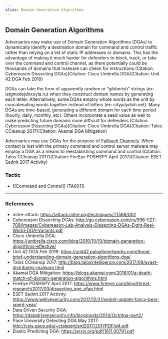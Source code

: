 ```yaml
---
alias: Domain Generation Algorithms
---
```


## Domain Generation Algorithms

Adversaries may make use of Domain Generation Algorithms (DGAs) to dynamically identify a destination domain for command and control traffic rather than relying on a list of static IP addresses or domains. This has the advantage of making it much harder for defenders to block, track, or take over the command and control channel, as there potentially could be thousands of domains that malware can check for instructions.(Citation: Cybereason Dissecting DGAs)(Citation: Cisco Umbrella DGA)(Citation: Unit 42 DGA Feb 2019)

DGAs can take the form of apparently random or “gibberish” strings (ex: istgmxdejdnxuyla.ru) when they construct domain names by generating each letter. Alternatively, some DGAs employ whole words as the unit by concatenating words together instead of letters (ex: cityjulydish.net). Many DGAs are time-based, generating a different domain for each time period (hourly, daily, monthly, etc). Others incorporate a seed value as well to make predicting future domains more difficult for defenders.(Citation: Cybereason Dissecting DGAs)(Citation: Cisco Umbrella DGA)(Citation: Talos CCleanup 2017)(Citation: Akamai DGA Mitigation)

Adversaries may use DGAs for the purpose of [Fallback Channels](https://attack.mitre.org/techniques/T1008). When contact is lost with the primary command and control server malware may employ a DGA as a means to reestablishing command and control.(Citation: Talos CCleanup 2017)(Citation: FireEye POSHSPY April 2017)(Citation: ESET Sednit 2017 Activity)


### Tactic

- [[Command and Control]] (TA0011)


---
### References

- mitre-attack: https://attack.mitre.org/techniques/T1568/002
- Cybereason Dissecting DGAs: http://go.cybereason.com/rs/996-YZT-709/images/Cybereason-Lab-Analysis-Dissecting-DGAs-Eight-Real-World-DGA-Variants.pdf
- Cisco Umbrella DGA: https://umbrella.cisco.com/blog/2016/10/10/domain-generation-algorithms-effective/
- Unit 42 DGA Feb 2019: https://unit42.paloaltonetworks.com/threat-brief-understanding-domain-generation-algorithms-dga/
- Talos CCleanup 2017: http://blog.talosintelligence.com/2017/09/avast-distributes-malware.html
- Akamai DGA Mitigation: https://blogs.akamai.com/2018/01/a-death-match-of-domain-generation-algorithms.html
- FireEye POSHSPY April 2017: https://www.fireeye.com/blog/threat-research/2017/03/dissecting_one_ofap.html
- ESET Sednit 2017 Activity: https://www.welivesecurity.com/2017/12/21/sednit-update-fancy-bear-spent-year/
- Data Driven Security DGA: https://datadrivensecurity.info/blog/posts/2014/Oct/dga-part2/
- Pace University Detecting DGA May 2017: http://csis.pace.edu/~ctappert/srd2017/2017PDF/d4.pdf
- Elastic Predicting DGA: https://arxiv.org/pdf/1611.00791.pdf
